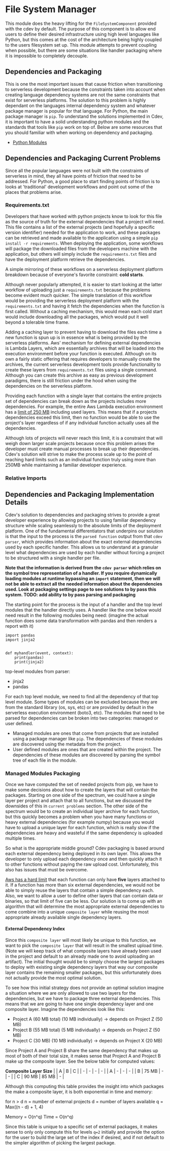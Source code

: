 # File System Manager

This module does the heavy lifting for the `FileSystemComponent` provided with the cdev by default. The purpose of this component is to allow end users to define their desired infrastructure using high level languages like Python, but this comes at the cost of the architecture being highly coupled to the users filesystem set up. This module attempts to prevent coupling when possible, but there are some situations like handler packaging where it is impossible to completely decouple.




## Dependencies and Packaging

This is one the most important issues that cause friction when transitioning to serverless development because the constraints taken into account when creating language dependency systems are not the same constraints that exist for serverless platforms. The solution to this problem is highly dependant on the languages internal dependency system and whatever package manager is popular for that language. For Python, the main package manager is `pip`. To understand the solutions implemented in Cdev, it is important to have a solid understanding python modules and the standards that tools like `pip` work on top of. Below are some resources that you should familiar with when working on dependency and packaging. 
- [Python Modules](https://docs.python.org/3/tutorial/modules.html)



## Dependencies and Packaging Current Problems

Since all the popular languages were not built with the constraints of serverless in mind, they all have points of friction that need to be addressed. For Python, a good place to start finding points of friction is to looks at 'traditional' development workflows and point out some of the places that problems arise. 

### Requirements.txt 
Developers that have worked with python projects know to look for this file as the source of truth for the external dependencies that a project will need. This file contains a list of the external projects (and hopefully a specific version identifier) needed for the application to work, and these packages can be retrieved and made available to the application using a simple `pip install -r requirements`. When deploying the application, some workflows will package the downloaded files from the developers machine with the application, but others will simply include the `requirements.txt` files and have the deployment platform retrieve the dependencies. 

A simple mirroring of these workflows on a serverless deployment platform breakdown because of everyone's favorite constraint: **cold starts**. 

Although never popularly attempted, it is easier to start looking at the latter workflow of uploading just a `requirements.txt` because the problems become evident much quicker. The simple translation of this workflow would be providing the serverless deployment platform with the `requirements.txt` and having it fetch the dependencies when the function is first called. Without a caching mechanism, this would mean each cold start would include downloading all the packages, which would put it well beyond a tolerable time frame. 

Adding a caching layer to prevent having to download the files each time a new function is spun up is in essence what is being provided by the serverless platforms. Aws' mechanism for defining external dependencies is Lambda Layers, which are essentially archives that will be loaded into the execution environment before your function is executed. Although on its own a fairly static offering that requires developers to manually create the archives, the current serverless development tools 
provide functionality to create these layers from `requirements.txt` files using a single command. Although you can create this archive as easy as previous development paradigms, there is still friction under the hood when using the dependencies on the serverless platform. 

Providing each function with a single layer that contains the entire projects set of dependencies can break down as the projects includes more dependencies. For example, the entire Aws Lambda execution environment has a [limit of 250 MB](https://docs.aws.amazon.com/lambda/latest/dg/gettingstarted-limits.html) including used layers. This means that if a projects dependencies exceed this limit, then no function would be able to use the project's layer regardless of if any individual function actually uses all the dependencies. 

Although lots of projects will never reach this limit, it is a constraint that will weigh down larger scale projects because once this problem arises the developer must create manual processes to break up their dependencies. Cdev's solution will strive to make the process scale up to the point of reaching hard limits such as an individual function truly using more than 250MB while maintaining a familiar developer experience. 

### Relative Imports 






## Dependencies and Packaging Implementation Details
Cdev's solution to dependencies and packaging strives to provide a great developer experience by allowing projects to using familiar dependency structure while scaling seamlessly to the absolute limits of the deployment platform. One of the fundamental differentiators that underpins our solution is that the input to the process is the `parsed function` output from that `cdev parser`, which provides information about the exact external dependencies used by each specific handler. This allows us to understand at a granular level what dependencies are used by each handler without forcing a project to be structured with a single handler per file. 

**Note that the information is derived from the `cdev parser` which relies on the symbol tree representation of a handler. If you require dynamically loading modules at runtime bypassing an `import` statement, then we will not be able to extract all the needed information about the dependencies used. Look at packaging settings page to see solutions to by pass this system. TODO: add ability to by pass parsing and packaging** 


The starting point for the process is the input of a handler and the top level modules that the handler directly uses. A handler like the one below  would need result in the following modules being need: (imagine the actual function does some data transformation with pandas and then renders a report with it)
```
import pandas
import jinja2


def myhandler(event, context):
    print(pandas)
    print(jinja2)

```

top-level modules from parser:
- jinja2
- pandas


For each top level module, we need to find all the dependency of that top level module. Some types of modules can be excluded because they are from the standard library (os, sys, etc) or are provided by default in the serverless execution environment (boto3, etc). The modules that need to be parsed for dependencies can be broken into two categories: managed or user defined. 

- Managed modules are ones that come from projects that are installed using a package manager like `pip`. The dependencies of these modules are discovered using the metadata from the project. 
- User defined modules are ones that are created within the project. The dependencies of these modules are discovered by parsing the symbol tree of each file in the module. 




### Managed Modules Packaging

Once we have computed the set of needed projects from pip, we have to make some decisions about how to create the layers that will contain the packages. Starting on one side of the spectrum, we could have a single layer per project and attach that to all functions, but we discussed the downsides of this in `current problems` section. The other side of the spectrum would be to create an individual layer archive for each function, but this quickly becomes a problem when you have many functions or heavy external dependencies (for example numpy) because you would have to upload a unique layer for each function, which is really slow if the dependencies are heavy and wasteful if the same dependency is uploaded multiple times. 

So what is the appropriate middle ground? Cdev packaging is based around each external dependency being deployed in its own layer. This allows the developer to only upload each dependency once and then quickly attach it to other functions without paying the raw upload cost. Unfortunately, this also has issues that must be overcome. 

[Aws has a hard limit](https://docs.aws.amazon.com/lambda/latest/dg/gettingstarted-limits.html) that each function can only have **five** layers attached to it. If a function has more than six external dependencies, we would not be able to simply reuse the layers that contain a simple dependency each. Also, we want to allow a user to define other layers that can contain data or binaries, so that limit of five can be less. Our solution is to come up with an algorithm that will determine the most appropriate external dependencies to come combine into a unique `composite layer` while reusing the most appropriate already available single dependency layers. 


#### External Dependency Index

Since this `composite layer` will most likely be unique to this function, we want to pick the `composite layer` that will result in the smallest upload time. (Note we will keep track of what composite layers have already been used in the project and default to an already made one to avoid uploading an artifact). The initial thought would be to simply choose the largest packages to deploy with existing single dependency layers that way our composite layer contains the remaining smaller packages, but this unfortunately does not actually provide the most optimal solution. 

To see how this initial strategy does not provide an optimal solution imagine a situation where we are only allowed to use two layers for the dependencies, but we have to package three external dependencies. This means that we are going to have one single dependency layer and one composite layer. Imagine the dependencies look like this:
- Project A (60 MB total) (10 MB individually) -> depends on Project Z (50 MB)
- Project B (55 MB total) (5 MB individually) -> depends on Project Z (50 MB)
- Project C (30 MB) (10 MB individually) -> depends on Project X (20 MB)

Since Project A and Project B share the same dependency that makes up most of both of their total size, it makes sense that Project A and Project B make up the composite layer. See the below table for computed values:


**Composite Layer Size** 
|   | A     | B     | C |
| - | -     | -     | - |
| A | -     | -     | - |
| B | 75 MB | -     | - |
| C | 90 MB | 85 MB | - |

Although this computing this table provides the insight into which packages the make a composite layer, it is both exponential in time and memory:

for n > d
n = number of external projects
d = number of layers available
q = Max((n - d) + 1, 4)


Memory = O(n^q)
Time = O(n^q)

Since this table is unique to a specific set of external packages, it makes sense to only only compute this for levels `q=2` initially and provide the option for the user to build the large set of the index if desired, and if not default to the simpler algorithm of picking the largest package. 




